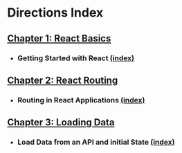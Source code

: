 # Directions Index
## [Chapter 1: React Basics](chapter-1-directions.md)
- ### Getting Started with React [(index)](https://github.com/TrinityTerry/nss-react-kennel/blob/master/directions/chapter-1-directions.md#index)
## [Chapter 2: React Routing](chapter-2-directions.md)
- ### Routing in React Applications [(index)](https://github.com/TrinityTerry/nss-react-kennel/blob/master/directions/chapter-2-directions.md#index)
## [Chapter 3: Loading Data](chapter-3-directions.md)
- ### Load Data from an API and initial State [(index)](https://github.com/TrinityTerry/nss-react-kennel/blob/master/directions/chapter-2-directions.md#index)
<!-- ## [Chapter 4: ](chapter-4-directions.md)
- ### [(index)]() -->
<!-- ## [Chapter 5: ](chapter-5-directions.md)
- ### [(index)]() -->
<!-- ## [Chapter 6: ](chapter-6-directions.md)
- ### [(index)]() -->
<!-- ## [Chapter 7: ](chapter-7-directions.md)
- ### [(index)]() -->
<!-- ## [Chapter 8: ](chapter-8-directions.md)
- ### [(index)]() -->
<!-- ## [Chapter 9: ](chapter-9-directions.md)
- ### [(index)]() -->
<!-- ## [Chapter 10: ](chapter-10-directions.md)
- ### [(index)]() -->
<!-- ## [Chapter 11: ](chapter-11-directions.md)
- ### [(index)]() -->
<!-- ## [Chapter 12: ](chapter-12-directions.md)
- ### [(index)]() -->
<!-- ## [Chapter 13: ](chapter-13-directions.md)
- ### [(index)]() -->
<!-- ## [Chapter 14: ](chapter-14-directions.md)
- ### [(index)]() -->
<!-- ## [Chapter 15: ](chapter-15-directions.md)
- ### [(index)]() -->
<!-- ## [Chapter 16: ](chapter-16-directions.md)
- ### [(index)]() -->
<!-- ## [Chapter 17: ](chapter-17-directions.md)
- ### [(index)]() -->
<!-- ## [Chapter 18: ](chapter-18-directions.md)
- ### [(index)]() -->
